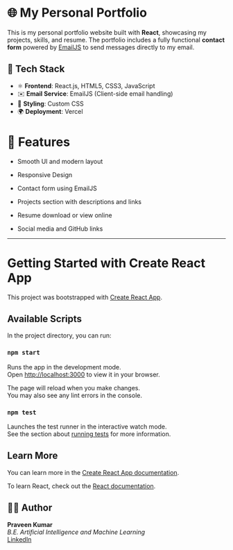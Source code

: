 # 🌐 My Personal Portfolio

This is my personal portfolio website built with **React**, showcasing my projects, skills, and resume. The portfolio includes a fully functional **contact form** powered by [EmailJS](https://www.emailjs.com/) to send messages directly to my email.

## 🚀 Tech Stack

- ⚛️ **Frontend**: React.js, HTML5, CSS3, JavaScript
- ✉️ **Email Service**: EmailJS (Client-side email handling)
- 🎨 **Styling**: Custom CSS
- 🌍 **Deployment**: Vercel

# 📌 Features
- Smooth UI and modern layout

- Responsive Design

- Contact form using EmailJS

- Projects section with descriptions and links

- Resume download or view online

- Social media and GitHub links

---

# Getting Started with Create React App

This project was bootstrapped with [Create React App](https://github.com/facebook/create-react-app).

## Available Scripts

In the project directory, you can run:

### `npm start`

Runs the app in the development mode.\
Open [http://localhost:3000](http://localhost:3000) to view it in your browser.

The page will reload when you make changes.\
You may also see any lint errors in the console.

### `npm test`

Launches the test runner in the interactive watch mode.\
See the section about [running tests](https://facebook.github.io/create-react-app/docs/running-tests) for more information.


## Learn More

You can learn more in the [Create React App documentation](https://facebook.github.io/create-react-app/docs/getting-started).

To learn React, check out the [React documentation](https://reactjs.org/).

## 👨‍💻 Author
**Praveen Kumar** <br>
*B.E. Artificial Intelligence and Machine Learning* <br>
[LinkedIn](https://www.linkedin.com/in/praveenkumarv08)
